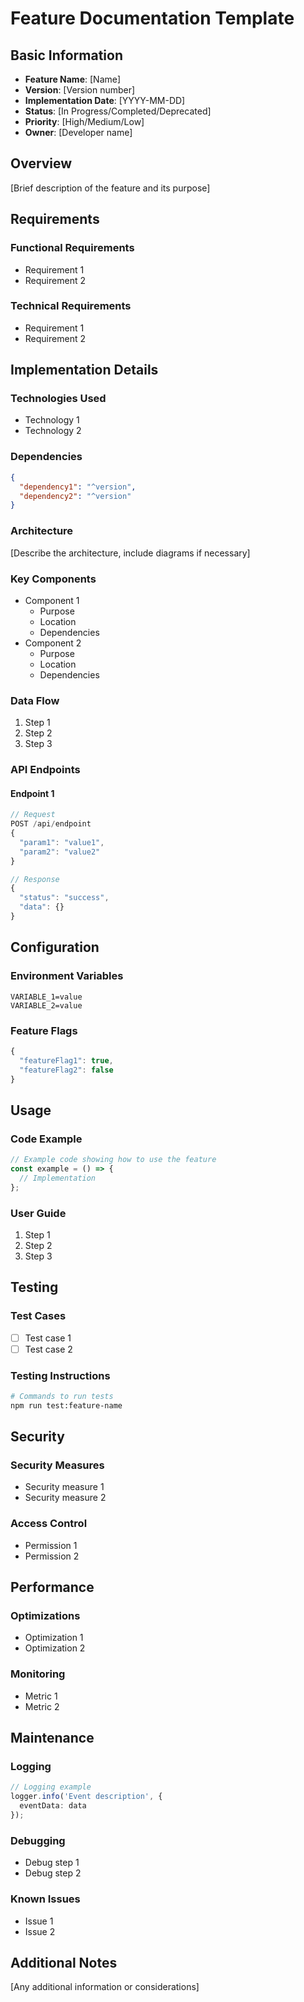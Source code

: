 # Feature Documentation Template

## Basic Information
- **Feature Name**: [Name]
- **Version**: [Version number]
- **Implementation Date**: [YYYY-MM-DD]
- **Status**: [In Progress/Completed/Deprecated]
- **Priority**: [High/Medium/Low]
- **Owner**: [Developer name]

## Overview
[Brief description of the feature and its purpose]

## Requirements
### Functional Requirements
- Requirement 1
- Requirement 2

### Technical Requirements
- Requirement 1
- Requirement 2

## Implementation Details

### Technologies Used
- Technology 1
- Technology 2

### Dependencies
```json
{
  "dependency1": "^version",
  "dependency2": "^version"
}
```

### Architecture
[Describe the architecture, include diagrams if necessary]

### Key Components
- Component 1
  - Purpose
  - Location
  - Dependencies
- Component 2
  - Purpose
  - Location
  - Dependencies

### Data Flow
1. Step 1
2. Step 2
3. Step 3

### API Endpoints
#### Endpoint 1
```typescript
// Request
POST /api/endpoint
{
  "param1": "value1",
  "param2": "value2"
}

// Response
{
  "status": "success",
  "data": {}
}
```

## Configuration
### Environment Variables
```env
VARIABLE_1=value
VARIABLE_2=value
```

### Feature Flags
```typescript
{
  "featureFlag1": true,
  "featureFlag2": false
}
```

## Usage
### Code Example
```typescript
// Example code showing how to use the feature
const example = () => {
  // Implementation
};
```

### User Guide
1. Step 1
2. Step 2
3. Step 3

## Testing
### Test Cases
- [ ] Test case 1
- [ ] Test case 2

### Testing Instructions
```bash
# Commands to run tests
npm run test:feature-name
```

## Security
### Security Measures
- Security measure 1
- Security measure 2

### Access Control
- Permission 1
- Permission 2

## Performance
### Optimizations
- Optimization 1
- Optimization 2

### Monitoring
- Metric 1
- Metric 2

## Maintenance
### Logging
```typescript
// Logging example
logger.info('Event description', {
  eventData: data
});
```

### Debugging
- Debug step 1
- Debug step 2

### Known Issues
- Issue 1
- Issue 2

## Additional Notes
[Any additional information or considerations]
